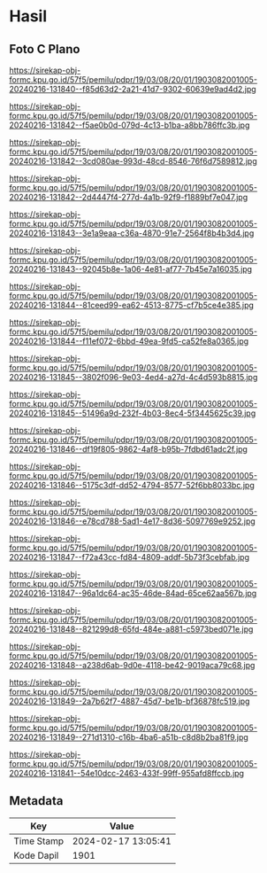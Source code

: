 # Hasil

## Foto C Plano

https://sirekap-obj-formc.kpu.go.id/57f5/pemilu/pdpr/19/03/08/20/01/1903082001005-20240216-131840--f85d63d2-2a21-41d7-9302-60639e9ad4d2.jpg

https://sirekap-obj-formc.kpu.go.id/57f5/pemilu/pdpr/19/03/08/20/01/1903082001005-20240216-131842--f5ae0b0d-079d-4c13-b1ba-a8bb786ffc3b.jpg

https://sirekap-obj-formc.kpu.go.id/57f5/pemilu/pdpr/19/03/08/20/01/1903082001005-20240216-131842--3cd080ae-993d-48cd-8546-76f6d7589812.jpg

https://sirekap-obj-formc.kpu.go.id/57f5/pemilu/pdpr/19/03/08/20/01/1903082001005-20240216-131842--2d4447f4-277d-4a1b-92f9-f1889bf7e047.jpg

https://sirekap-obj-formc.kpu.go.id/57f5/pemilu/pdpr/19/03/08/20/01/1903082001005-20240216-131843--3e1a9eaa-c36a-4870-91e7-2564f8b4b3d4.jpg

https://sirekap-obj-formc.kpu.go.id/57f5/pemilu/pdpr/19/03/08/20/01/1903082001005-20240216-131843--92045b8e-1a06-4e81-af77-7b45e7a16035.jpg

https://sirekap-obj-formc.kpu.go.id/57f5/pemilu/pdpr/19/03/08/20/01/1903082001005-20240216-131844--81ceed99-ea62-4513-8775-cf7b5ce4e385.jpg

https://sirekap-obj-formc.kpu.go.id/57f5/pemilu/pdpr/19/03/08/20/01/1903082001005-20240216-131844--f11ef072-6bbd-49ea-9fd5-ca52fe8a0365.jpg

https://sirekap-obj-formc.kpu.go.id/57f5/pemilu/pdpr/19/03/08/20/01/1903082001005-20240216-131845--3802f096-9e03-4ed4-a27d-4c4d593b8815.jpg

https://sirekap-obj-formc.kpu.go.id/57f5/pemilu/pdpr/19/03/08/20/01/1903082001005-20240216-131845--51496a9d-232f-4b03-8ec4-5f3445625c39.jpg

https://sirekap-obj-formc.kpu.go.id/57f5/pemilu/pdpr/19/03/08/20/01/1903082001005-20240216-131846--df19f805-9862-4af8-b95b-7fdbd61adc2f.jpg

https://sirekap-obj-formc.kpu.go.id/57f5/pemilu/pdpr/19/03/08/20/01/1903082001005-20240216-131846--5175c3df-dd52-4794-8577-52f6bb8033bc.jpg

https://sirekap-obj-formc.kpu.go.id/57f5/pemilu/pdpr/19/03/08/20/01/1903082001005-20240216-131846--e78cd788-5ad1-4e17-8d36-5097769e9252.jpg

https://sirekap-obj-formc.kpu.go.id/57f5/pemilu/pdpr/19/03/08/20/01/1903082001005-20240216-131847--f72a43cc-fd84-4809-addf-5b73f3cebfab.jpg

https://sirekap-obj-formc.kpu.go.id/57f5/pemilu/pdpr/19/03/08/20/01/1903082001005-20240216-131847--96a1dc64-ac35-46de-84ad-65ce62aa567b.jpg

https://sirekap-obj-formc.kpu.go.id/57f5/pemilu/pdpr/19/03/08/20/01/1903082001005-20240216-131848--821299d8-65fd-484e-a881-c5973bed071e.jpg

https://sirekap-obj-formc.kpu.go.id/57f5/pemilu/pdpr/19/03/08/20/01/1903082001005-20240216-131848--a238d6ab-9d0e-4118-be42-9019aca79c68.jpg

https://sirekap-obj-formc.kpu.go.id/57f5/pemilu/pdpr/19/03/08/20/01/1903082001005-20240216-131849--2a7b62f7-4887-45d7-be1b-bf36878fc519.jpg

https://sirekap-obj-formc.kpu.go.id/57f5/pemilu/pdpr/19/03/08/20/01/1903082001005-20240216-131849--271d1310-c16b-4ba6-a51b-c8d8b2ba81f9.jpg

https://sirekap-obj-formc.kpu.go.id/57f5/pemilu/pdpr/19/03/08/20/01/1903082001005-20240216-131841--54e10dcc-2463-433f-99ff-955afd8ffccb.jpg


## Metadata

| Key        | Value               |
| ---------- | ------------------- |
| Time Stamp | 2024-02-17 13:05:41 |
| Kode Dapil | 1901                |



